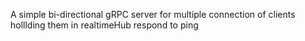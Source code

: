 A simple bi-directional gRPC server for multiple connection of clients holllding them in realtimeHub respond to ping 